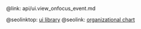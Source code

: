 @link: api/ui.view_onfocus_event.md

@seolinktop: [ui library](https://webix.com)
@seolink: [organizational chart](https://webix.com/widget/organogram/)